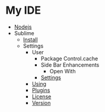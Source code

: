 # My IDE

- [Nodejs](/nodejs/readme.md)
- Sublime
    * [Install](/sublime/2-install.md)
  - Settings
    - User
      - Package Control.cache
      - Side Bar Enhancements
        - Open With
      * [Settings](/sublime/3-settings/settings.md)
    * [Using](/sublime/4-using.md)
    * [Plugins](/sublime/6-plugins.md)
    * [License](/sublime/8-license.md)
    * [Version](/sublime/9-version.md)
